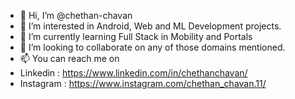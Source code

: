 - 👋 Hi, I’m @chethan-chavan
- 👀 I’m interested in Android, Web and ML Development projects.
- 🌱 I’m currently learning Full Stack in Mobility and Portals
- 💞️ I’m looking to collaborate on any of those domains mentioned.
- 📫 You can reach me on
-  Linkedin : https://www.linkedin.com/in/chethanchavan/
-  Instagram : https://www.instagram.com/chethan_chavan.11/

<!---
chethan-chavan/chethan-chavan is a ✨ special ✨ repository because its `README.md` (this file) appears on your GitHub profile.
You can click the Preview link to take a look at your changes.
--->
